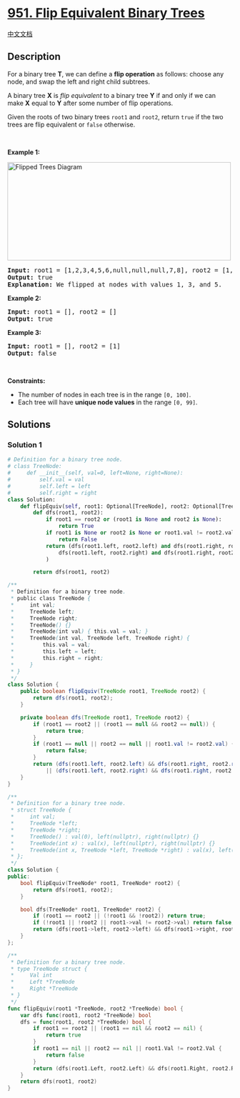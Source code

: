 # [951. Flip Equivalent Binary Trees](https://leetcode.com/problems/flip-equivalent-binary-trees)

[中文文档](/solution/0900-0999/0951.Flip%20Equivalent%20Binary%20Trees/README.md)

<!-- tags:Tree,Depth-First Search,Binary Tree -->

## Description

<p>For a binary tree <strong>T</strong>, we can define a <strong>flip operation</strong> as follows: choose any node, and swap the left and right child subtrees.</p>

<p>A binary tree <strong>X</strong>&nbsp;is <em>flip equivalent</em> to a binary tree <strong>Y</strong> if and only if we can make <strong>X</strong> equal to <strong>Y</strong> after some number of flip operations.</p>

<p>Given the roots of two binary trees <code>root1</code> and <code>root2</code>, return <code>true</code> if the two trees are flip equivalent or <code>false</code> otherwise.</p>

<p>&nbsp;</p>
<p><strong class="example">Example 1:</strong></p>
<img alt="Flipped Trees Diagram" src="./images/tree_ex.png" style="width: 500px; height: 220px;" />
<pre>
<strong>Input:</strong> root1 = [1,2,3,4,5,6,null,null,null,7,8], root2 = [1,3,2,null,6,4,5,null,null,null,null,8,7]
<strong>Output:</strong> true
<strong>Explanation: </strong>We flipped at nodes with values 1, 3, and 5.
</pre>

<p><strong class="example">Example 2:</strong></p>

<pre>
<strong>Input:</strong> root1 = [], root2 = []
<strong>Output:</strong> true
</pre>

<p><strong class="example">Example 3:</strong></p>

<pre>
<strong>Input:</strong> root1 = [], root2 = [1]
<strong>Output:</strong> false
</pre>

<p>&nbsp;</p>
<p><strong>Constraints:</strong></p>

<ul>
	<li>The number of nodes in each tree is in the range <code>[0, 100]</code>.</li>
	<li>Each tree will have <strong>unique node values</strong> in the range <code>[0, 99]</code>.</li>
</ul>

## Solutions

### Solution 1

<!-- tabs:start -->

```python
# Definition for a binary tree node.
# class TreeNode:
#     def __init__(self, val=0, left=None, right=None):
#         self.val = val
#         self.left = left
#         self.right = right
class Solution:
    def flipEquiv(self, root1: Optional[TreeNode], root2: Optional[TreeNode]) -> bool:
        def dfs(root1, root2):
            if root1 == root2 or (root1 is None and root2 is None):
                return True
            if root1 is None or root2 is None or root1.val != root2.val:
                return False
            return (dfs(root1.left, root2.left) and dfs(root1.right, root2.right)) or (
                dfs(root1.left, root2.right) and dfs(root1.right, root2.left)
            )

        return dfs(root1, root2)
```

```java
/**
 * Definition for a binary tree node.
 * public class TreeNode {
 *     int val;
 *     TreeNode left;
 *     TreeNode right;
 *     TreeNode() {}
 *     TreeNode(int val) { this.val = val; }
 *     TreeNode(int val, TreeNode left, TreeNode right) {
 *         this.val = val;
 *         this.left = left;
 *         this.right = right;
 *     }
 * }
 */
class Solution {
    public boolean flipEquiv(TreeNode root1, TreeNode root2) {
        return dfs(root1, root2);
    }

    private boolean dfs(TreeNode root1, TreeNode root2) {
        if (root1 == root2 || (root1 == null && root2 == null)) {
            return true;
        }
        if (root1 == null || root2 == null || root1.val != root2.val) {
            return false;
        }
        return (dfs(root1.left, root2.left) && dfs(root1.right, root2.right))
            || (dfs(root1.left, root2.right) && dfs(root1.right, root2.left));
    }
}
```

```cpp
/**
 * Definition for a binary tree node.
 * struct TreeNode {
 *     int val;
 *     TreeNode *left;
 *     TreeNode *right;
 *     TreeNode() : val(0), left(nullptr), right(nullptr) {}
 *     TreeNode(int x) : val(x), left(nullptr), right(nullptr) {}
 *     TreeNode(int x, TreeNode *left, TreeNode *right) : val(x), left(left), right(right) {}
 * };
 */
class Solution {
public:
    bool flipEquiv(TreeNode* root1, TreeNode* root2) {
        return dfs(root1, root2);
    }

    bool dfs(TreeNode* root1, TreeNode* root2) {
        if (root1 == root2 || (!root1 && !root2)) return true;
        if (!root1 || !root2 || root1->val != root2->val) return false;
        return (dfs(root1->left, root2->left) && dfs(root1->right, root2->right)) || (dfs(root1->left, root2->right) && dfs(root1->right, root2->left));
    }
};
```

```go
/**
 * Definition for a binary tree node.
 * type TreeNode struct {
 *     Val int
 *     Left *TreeNode
 *     Right *TreeNode
 * }
 */
func flipEquiv(root1 *TreeNode, root2 *TreeNode) bool {
	var dfs func(root1, root2 *TreeNode) bool
	dfs = func(root1, root2 *TreeNode) bool {
		if root1 == root2 || (root1 == nil && root2 == nil) {
			return true
		}
		if root1 == nil || root2 == nil || root1.Val != root2.Val {
			return false
		}
		return (dfs(root1.Left, root2.Left) && dfs(root1.Right, root2.Right)) || (dfs(root1.Left, root2.Right) && dfs(root1.Right, root2.Left))
	}
	return dfs(root1, root2)
}
```

<!-- tabs:end -->

<!-- end -->
